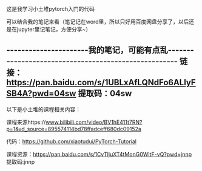 这是我学习小土堆pytorch入门的代码

可以结合我的笔记来看（笔记记在word里，所以只好用百度网盘分享了，以后还是在jupyter里记笔记，方便分享~）

----------------------我的笔记，可能有点乱-----------------------------------------------------
链接：https://pan.baidu.com/s/1UBLxAfLQNdFo6ALIyFSB4A?pwd=04sw 
提取码：04sw
----------------------------------------------------------------------------------------------

以下是小土堆的课程相关内容：

课程来源https://www.bilibili.com/video/BV1hE411t7RN?p=1&vd_source=895574114bd78ffadceff680dc09152a

代码：https://github.com/xiaotudui/PyTorch-Tutorial

课程资源：https://pan.baidu.com/s/1CvTIjuXT4tMonG0WltF-vQ?pwd=jnnp 提取码:jnnp
